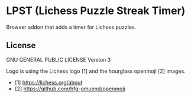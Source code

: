 # LPST (Lichess Puzzle Streak Timer)

Browser addon that adds a timer for Lichess puzzles.

## License

GNU GENERAL PUBLIC LICENSE Version 3

Logo is using the Lichess logo [1] and the hourglass openmoji [2] images.

* [1] https://lichess.org/about
* [2] https://github.com/hfg-gmuend/openmoji
